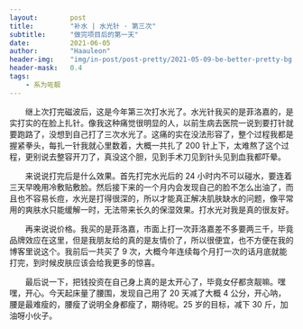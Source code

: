 ```yaml
---
layout:        post
title:         "补水 | 水光针 · 第三次"
subtitle:      "做完项目后的第一天"
date:          2021-06-05
author:        "Haauleon"
header-img:    "img/in-post/post-pretty/2021-05-09-be-better-pretty-bg.jpg"
header-mask:   0.4
tags:
    - 系为咗靓
---
```


&emsp;&emsp;继上次打完磁波后，这是今年第三次打水光了。水光针我买的是菲洛嘉的，是实打实的在脸上扎针。像我这种痛觉很明显的人，以前生病去医院一说到要打针就要跑路了，没想到自己打了三次水光了。这痛的实在没法形容了，整个过程我都是握紧拳头，每扎一针我就心里数着，大概一共扎了 200 针上下，太难熬了这个过程，更别说去整容开刀了，真没这个胆，见到手术刀见到针头见到血我都吓晕。                

&emsp;&emsp;来说说打完后是什么效果。首先打完水光后的 24 小时内不可以碰水，要连着三天早晚用冷敷贴敷脸。然后接下来的一个月内会发现自己的脸不怎么出油了，而且也不容易长痘，水光是打得很深的，所以才能真正解决肌肤缺水的问题，像平常用的爽肤水只能缓解一时，无法带来长久的保湿效果。打水光对我是真的很友好。                 

&emsp;&emsp;再来说说价格。我买的是菲洛嘉，市面上打一次菲洛嘉差不多要两三千，毕竟品牌效应在这里，但是我朋友给的真的是友情价了，所以很便宜，也不方便在我的博客里说这个。我前后一共买了 9 次，大概今年连续每个月打一次的话月底就能打完，到时候皮肤应该会给我更多的惊喜。               

&emsp;&emsp;最后说一下，把钱投资在自己身上真的是太开心了，毕竟女仔都贪靓嘛。嘿嘿，开心。今天起床量了腰围，发现自己用了 20 天减了大概 4 公分，开心呐，腰是最难瘦的，腰瘦了说明全身都瘦了，期待呢。25 岁的目标，减下 30 斤，加油呀小伙子。